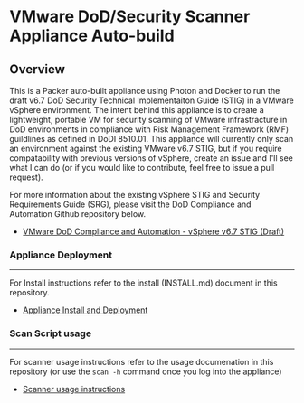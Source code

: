 
# VMware DoD/Security Scanner Appliance Auto-build

## Overview

This is a Packer auto-built appliance using Photon and Docker to run the draft v6.7 DoD Security Technical Implementaiton Guide (STIG) in a VMware vSphere environment. The intent behind this appliance is to create a lightweight, portable VM for security scanning of VMware infrastracture in DoD environments in compliance with Risk Management Framework (RMF) guildlines as defined in DoDI 8510.01. This appliance will currently only scan an environment against the existing VMware v6.7 STIG, but if you require compatability with previous versions of vSphere, create an issue and I'll see what I can do (or if you would like to contribute, feel free to issue a pull request).

For more information about the existing vSphere STIG and Security Requirements Guide (SRG), please visit the DoD Compliance and Automation Github repository below.
* [VMware DoD Compliance and Automation - vSphere v6.7 STIG (Draft)](https://github.com/vmware/dod-compliance-and-automation)


### Appliance Deployment

---

For Install instructions refer to the install (INSTALL.md) document in this repository.

* [Appliance Install and Deployment](https://github.com/1computerguy/scanner-autobuild/blob/main/INSTALL.md)


### Scan Script usage

---

For scanner usage instructions refer to the usage documenation in this repository (or use the `scan -h` command once you log into the appliance)

* [Scanner usage instructions](https://github.com/1computerguy/scanner-autobuild/blob/main/USAGE.md)
